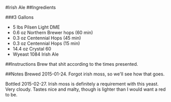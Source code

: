 #Irish Ale
##Ingredients

###3 Gallons
* 5 lbs Pilsen Light DME
* 0.6 oz Northern Brewer hops (60 min)
* 0.3 oz Centennial Hops (45 min)
* 0.3 oz Centennial Hops (15 min)
* 14.4 oz Crystal 60
* Wyeast 1084 Irish Ale

##Instructions
Brew that shit according to the times presented.

##Notes
Brewed 2015-01-24. Forgot irish moss, so we'll see how that goes.

Bottled 2015-02-27. Irish moss is definitely a requirement with this yeast. Very cloudy. Tastes nice and malty, though is lighter than I would want a red to be.
